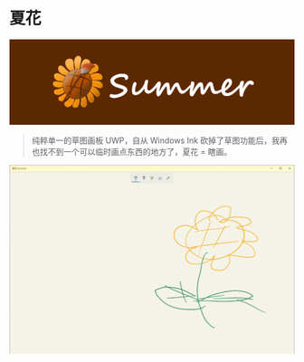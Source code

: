 # 夏花
![title.png](Assets/banner.jpg)

> 纯粹单一的草图画板 UWP，自从 Windows Ink 砍掉了草图功能后，我再也找不到一个可以临时画点东西的地方了，夏花 = 瞎画。

![screenshot.jpg](Assets/screenshot.jpg)
